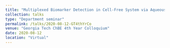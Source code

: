 ```yaml
---
title: "Multiplexed Biomarker Detection in Cell-Free System via Aqueous Two-Phase System"
collection: talks
type: "Department seminar"
permalink: /talks/2020-08-12-GT4thYrCo
venue: "Georgia Tech ChBE 4th Year Colloquium"
date: 2020-08-12
location: "Virtual"
---
```

